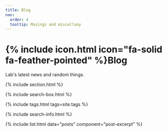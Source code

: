 ```yaml
---
title: Blog
nav:
  order: 4
  tooltip: Musings and miscellany
---
```


# {% include icon.html icon="fa-solid fa-feather-pointed" %}Blog

Lab's latest news and random things. 

{% include section.html %}

{% include search-box.html %}

{% include tags.html tags=site.tags %}

{% include search-info.html %}

{% include list.html data="posts" component="post-excerpt" %}
